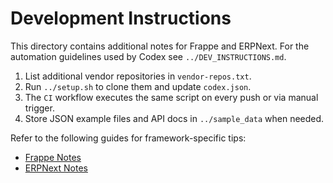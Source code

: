 # Development Instructions

This directory contains additional notes for Frappe and ERPNext. For the
automation guidelines used by Codex see `../DEV_INSTRUCTIONS.md`.

1. List additional vendor repositories in `vendor-repos.txt`.
2. Run `../setup.sh` to clone them and update `codex.json`.
3. The `CI` workflow executes the same script on every push or via manual trigger.
4. Store JSON example files and API docs in `../sample_data` when needed.

Refer to the following guides for framework-specific tips:

- [Frappe Notes](./frappe.md)
- [ERPNext Notes](./erpnext.md)
